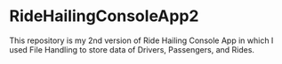 # RideHailingConsoleApp2
This repository is my 2nd version of Ride Hailing Console App in which I used File Handling to store data of Drivers, Passengers, and Rides.
